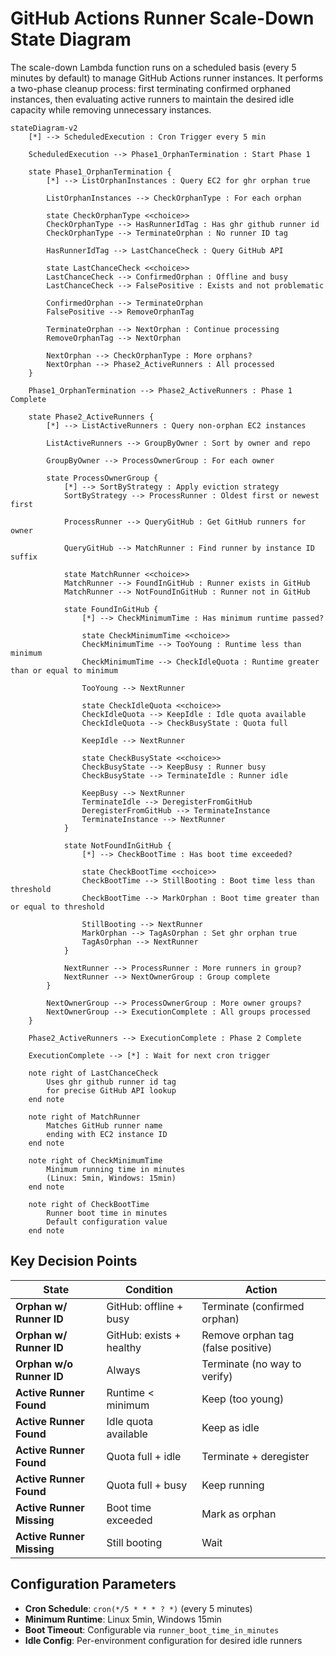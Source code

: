 # GitHub Actions Runner Scale-Down State Diagram

<!-- --8<-- [start:mkdocs_scale_down_state_diagram] -->

The scale-down Lambda function runs on a scheduled basis (every 5 minutes by default) to manage GitHub Actions runner instances. It performs a two-phase cleanup process: first terminating confirmed orphaned instances, then evaluating active runners to maintain the desired idle capacity while removing unnecessary instances.

```mermaid
stateDiagram-v2
    [*] --> ScheduledExecution : Cron Trigger every 5 min

    ScheduledExecution --> Phase1_OrphanTermination : Start Phase 1

    state Phase1_OrphanTermination {
        [*] --> ListOrphanInstances : Query EC2 for ghr orphan true

        ListOrphanInstances --> CheckOrphanType : For each orphan

        state CheckOrphanType <<choice>>
        CheckOrphanType --> HasRunnerIdTag : Has ghr github runner id
        CheckOrphanType --> TerminateOrphan : No runner ID tag

        HasRunnerIdTag --> LastChanceCheck : Query GitHub API

        state LastChanceCheck <<choice>>
        LastChanceCheck --> ConfirmedOrphan : Offline and busy
        LastChanceCheck --> FalsePositive : Exists and not problematic

        ConfirmedOrphan --> TerminateOrphan
        FalsePositive --> RemoveOrphanTag

        TerminateOrphan --> NextOrphan : Continue processing
        RemoveOrphanTag --> NextOrphan

        NextOrphan --> CheckOrphanType : More orphans?
        NextOrphan --> Phase2_ActiveRunners : All processed
    }

    Phase1_OrphanTermination --> Phase2_ActiveRunners : Phase 1 Complete

    state Phase2_ActiveRunners {
        [*] --> ListActiveRunners : Query non-orphan EC2 instances

        ListActiveRunners --> GroupByOwner : Sort by owner and repo

        GroupByOwner --> ProcessOwnerGroup : For each owner

        state ProcessOwnerGroup {
            [*] --> SortByStrategy : Apply eviction strategy
            SortByStrategy --> ProcessRunner : Oldest first or newest first

            ProcessRunner --> QueryGitHub : Get GitHub runners for owner

            QueryGitHub --> MatchRunner : Find runner by instance ID suffix

            state MatchRunner <<choice>>
            MatchRunner --> FoundInGitHub : Runner exists in GitHub
            MatchRunner --> NotFoundInGitHub : Runner not in GitHub

            state FoundInGitHub {
                [*] --> CheckMinimumTime : Has minimum runtime passed?

                state CheckMinimumTime <<choice>>
                CheckMinimumTime --> TooYoung : Runtime less than minimum
                CheckMinimumTime --> CheckIdleQuota : Runtime greater than or equal to minimum

                TooYoung --> NextRunner

                state CheckIdleQuota <<choice>>
                CheckIdleQuota --> KeepIdle : Idle quota available
                CheckIdleQuota --> CheckBusyState : Quota full

                KeepIdle --> NextRunner

                state CheckBusyState <<choice>>
                CheckBusyState --> KeepBusy : Runner busy
                CheckBusyState --> TerminateIdle : Runner idle

                KeepBusy --> NextRunner
                TerminateIdle --> DeregisterFromGitHub
                DeregisterFromGitHub --> TerminateInstance
                TerminateInstance --> NextRunner
            }

            state NotFoundInGitHub {
                [*] --> CheckBootTime : Has boot time exceeded?

                state CheckBootTime <<choice>>
                CheckBootTime --> StillBooting : Boot time less than threshold
                CheckBootTime --> MarkOrphan : Boot time greater than or equal to threshold

                StillBooting --> NextRunner
                MarkOrphan --> TagAsOrphan : Set ghr orphan true
                TagAsOrphan --> NextRunner
            }

            NextRunner --> ProcessRunner : More runners in group?
            NextRunner --> NextOwnerGroup : Group complete
        }

        NextOwnerGroup --> ProcessOwnerGroup : More owner groups?
        NextOwnerGroup --> ExecutionComplete : All groups processed
    }

    Phase2_ActiveRunners --> ExecutionComplete : Phase 2 Complete

    ExecutionComplete --> [*] : Wait for next cron trigger

    note right of LastChanceCheck
        Uses ghr github runner id tag
        for precise GitHub API lookup
    end note

    note right of MatchRunner
        Matches GitHub runner name
        ending with EC2 instance ID
    end note

    note right of CheckMinimumTime
        Minimum running time in minutes
        (Linux: 5min, Windows: 15min)
    end note

    note right of CheckBootTime
        Runner boot time in minutes
        Default configuration value
    end note
```
<!-- --8<-- [end:mkdocs_scale_down_state_diagram] -->


## Key Decision Points

| State | Condition | Action |
|-------|-----------|--------|
| **Orphan w/ Runner ID** | GitHub: offline + busy | Terminate (confirmed orphan) |
| **Orphan w/ Runner ID** | GitHub: exists + healthy | Remove orphan tag (false positive) |
| **Orphan w/o Runner ID** | Always | Terminate (no way to verify) |
| **Active Runner Found** | Runtime < minimum | Keep (too young) |
| **Active Runner Found** | Idle quota available | Keep as idle |
| **Active Runner Found** | Quota full + idle | Terminate + deregister |
| **Active Runner Found** | Quota full + busy | Keep running |
| **Active Runner Missing** | Boot time exceeded | Mark as orphan |
| **Active Runner Missing** | Still booting | Wait |

## Configuration Parameters

- **Cron Schedule**: `cron(*/5 * * * ? *)` (every 5 minutes)
- **Minimum Runtime**: Linux 5min, Windows 15min
- **Boot Timeout**: Configurable via `runner_boot_time_in_minutes`
- **Idle Config**: Per-environment configuration for desired idle runners
